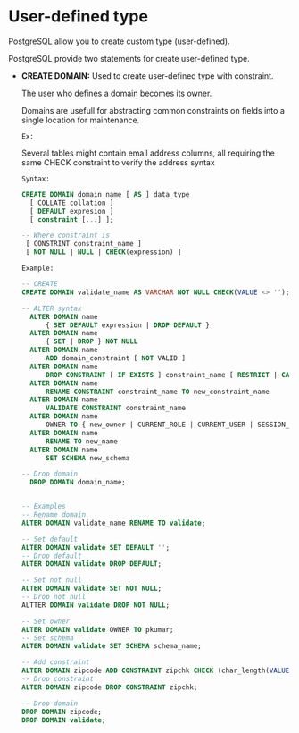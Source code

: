 # User-defined type

PostgreSQL allow you to create custom type (user-defined).

PostgreSQL provide two statements for create user-defined type.

- **CREATE DOMAIN:** Used to create user-defined type with constraint.

  The user who defines a domain becomes its owner.

  Domains are usefull for abstracting common constraints on fields into a single location for maintenance.

  `Ex:`

  Several tables might contain email address columns, all requiring the same CHECK constraint to verify the address syntax

  `Syntax:`

  ```sql
  CREATE DOMAIN domain_name [ AS ] data_type
    [ COLLATE collation ]
    [ DEFAULT expresion ]
    [ constraint [...] ];

  -- Where constraint is
   [ CONSTRINT constraint_name ]
   [ NOT NULL | NULL | CHECK(expression) ]
  ```

  `Example:`

  ```sql
  -- CREATE
  CREATE DOMAIN validate_name AS VARCHAR NOT NULL CHECK(VALUE <> '');

  -- ALTER syntax
    ALTER DOMAIN name
        { SET DEFAULT expression | DROP DEFAULT }
    ALTER DOMAIN name
        { SET | DROP } NOT NULL
    ALTER DOMAIN name
        ADD domain_constraint [ NOT VALID ]
    ALTER DOMAIN name
        DROP CONSTRAINT [ IF EXISTS ] constraint_name [ RESTRICT | CASCADE ]
    ALTER DOMAIN name
        RENAME CONSTRAINT constraint_name TO new_constraint_name
    ALTER DOMAIN name
        VALIDATE CONSTRAINT constraint_name
    ALTER DOMAIN name
        OWNER TO { new_owner | CURRENT_ROLE | CURRENT_USER | SESSION_USER }
    ALTER DOMAIN name
        RENAME TO new_name
    ALTER DOMAIN name
        SET SCHEMA new_schema

  -- Drop domain
    DROP DOMAIN domain_name;


  -- Examples
  -- Rename domain
  ALTER DOMAIN validate_name RENAME TO validate;

  -- Set default
  ALTER DOMAIN validate SET DEFAULT '';
  -- Drop default
  ALTER DOMAIN validate DROP DEFAULT;

  -- Set not null
  ALTER DOMAIN validate SET NOT NULL;
  -- Drop not null
  ALTTER DOMAIN validate DROP NOT NULL;

  -- Set owner
  ALTER DOMAIN validate OWNER TO pkumar;
  -- Set schema
  ALTER DOMAIN validate SET SCHEMA schema_name;

  -- Add constraint
  ALTER DOMAIN zipcode ADD CONSTRAINT zipchk CHECK (char_length(VALUE) = 5);
  -- Drop constraint
  ALTER DOMAIN zipcode DROP CONSTRAINT zipchk;

  -- Drop domain
  DROP DOMAIN zipcode;
  DROP DOMAIN validate;
  ```

